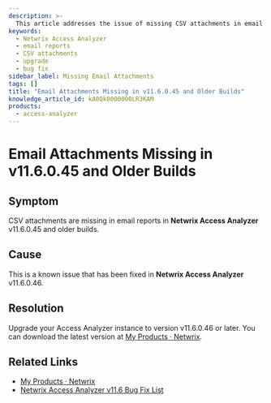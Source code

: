 ```yaml
---
description: >-
  This article addresses the issue of missing CSV attachments in email reports for Netwrix Access Analyzer v11.6.0.45 and older builds, providing a resolution through an upgrade.
keywords:
  - Netwrix Access Analyzer
  - email reports
  - CSV attachments
  - upgrade
  - bug fix
sidebar_label: Missing Email Attachments
tags: []
title: "Email Attachments Missing in v11.6.0.45 and Older Builds"
knowledge_article_id: kA0Qk0000000LR3KAM
products:
  - access-analyzer
---
```


# Email Attachments Missing in v11.6.0.45 and Older Builds

## Symptom

CSV attachments are missing in email reports in **Netwrix Access Analyzer** v11.6.0.45 and older builds.

## Cause

This is a known issue that has been fixed in **Netwrix Access Analyzer** v11.6.0.46.

## Resolution

Upgrade your Access Analyzer instance to version v11.6.0.46 or later. You can download the latest version at [My Products · Netwrix](https://www.netwrix.com/my_products.html).

## Related Links

- [My Products · Netwrix](https://www.netwrix.com/my_products.html)
- [Netwrix Access Analyzer v11.6 Bug Fix List](/docs/accessanalyzer/)